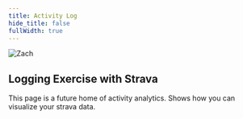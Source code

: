 ```yaml
---
title: Activity Log
hide_title: false
fullWidth: true
---
```


<img src="https://avatars.githubusercontent.com/zachrenwick" alt="Zach" class="rounded-full w-24 h-24 mb-4">

## Logging Exercise with Strava


This page is a future home of activity analytics. Shows how you can visualize your strava data.
